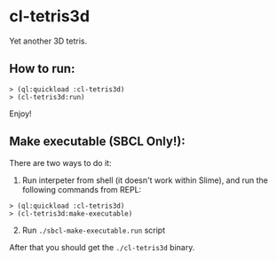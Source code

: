 # cl-tetris3d

Yet another 3D tetris.

## How to run:

```
> (ql:quickload :cl-tetris3d)
> (cl-tetris3d:run)
```

Enjoy!

## Make executable (SBCL Only!):

There are two ways to do it:

1. Run interpeter from shell (it doesn't work within Slime),
and run the following commands from REPL:
```
> (ql:quickload :cl-tetris3d)
> (cl-tetris3d:make-executable)
```

2.  Run ```./sbcl-make-executable.run``` script

After that you should get the ```./cl-tetris3d``` binary.


